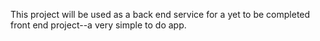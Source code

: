 This project will be used as a back end service for a yet to be completed front end project--a very simple to do app.